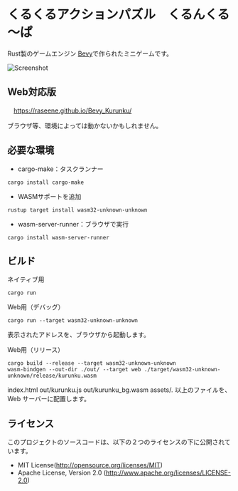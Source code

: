 # くるくるアクションパズル　くるんくる～ぱ

Rust製のゲームエンジン [Bevy](https://bevyengine.org)で作られたミニゲームです。

![Screenshot](http://raseene.asablo.jp/blog/img/2021/12/19/616840.jpg)

## Web対応版

　https://raseene.github.io/Bevy_Kurunku/

ブラウザ等、環境によっては動かないかもしれません。

## 必要な環境

* cargo-make：タスクランナー

```
cargo install cargo-make
```

* WASMサポートを追加

```
rustup target install wasm32-unknown-unknown
```

* wasm-server-runner：ブラウザで実行

```
cargo install wasm-server-runner
```

## ビルド

ネイティブ用

```
cargo run
```

Web用（デバッグ）

```
cargo run --target wasm32-unknown-unknown
```
表示されたアドレスを、ブラウザから起動します。

Web用（リリース）

```
cargo build --release --target wasm32-unknown-unknown
wasm-bindgen --out-dir ./out/ --target web ./target/wasm32-unknown-unknown/release/kurunku.wasm
```
index.html
out/kurunku.js
out/kurunku_bg.wasm
assets/*.*
以上のファイルを、Web サーバーに配置します。

## ライセンス

このプロジェクトのソースコードは、以下の２つのライセンスの下に公開されています。

* MIT License(http://opensource.org/licenses/MIT)
* Apache License, Version 2.0 (http://www.apache.org/licenses/LICENSE-2.0)

